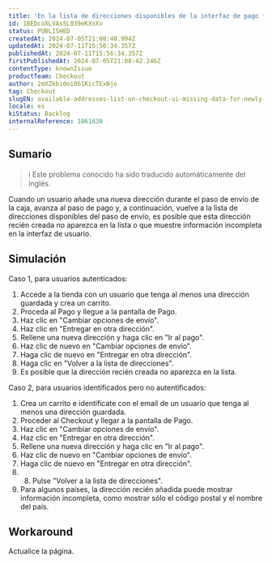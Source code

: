 ```yaml
---
title: 'En la lista de direcciones disponibles de la interfaz de pago faltan datos de la dirección recién creada.'
id: 1BEDcoXLVAs5L039eKXsXv
status: PUBLISHED
createdAt: 2024-07-05T21:08:40.994Z
updatedAt: 2024-07-11T15:56:34.357Z
publishedAt: 2024-07-11T15:56:34.357Z
firstPublishedAt: 2024-07-05T21:08:42.246Z
contentType: knownIssue
productTeam: Checkout
author: 2mXZkbi0oi061KicTExNjo
tag: Checkout
slugEN: available-addresses-list-on-checkout-ui-missing-data-for-newly-created-address
locale: es
kiStatus: Backlog
internalReference: 1061630
---
```


## Sumario

>ℹ️ Este problema conocido ha sido traducido automáticamente del inglés.


Cuando un usuario añade una nueva dirección durante el paso de envío de la caja, avanza al paso de pago y, a continuación, vuelve a la lista de direcciones disponibles del paso de envío, es posible que esta dirección recién creada no aparezca en la lista o que muestre información incompleta en la interfaz de usuario.



## Simulación



Caso 1, para usuarios autenticados:

1. Accede a la tienda con un usuario que tenga al menos una dirección guardada y crea un carrito.
2. Proceda al Pago y llegue a la pantalla de Pago.
3. Haz clic en "Cambiar opciones de envío".
4. Haz clic en "Entregar en otra dirección".
5. Rellene una nueva dirección y haga clic en "Ir al pago".
6. Haz clic de nuevo en "Cambiar opciones de envío".
7. Haga clic de nuevo en "Entregar en otra dirección".
8. Haga clic en "Volver a la lista de direcciones".
9. Es posible que la dirección recién creada no aparezca en la lista.

Caso 2, para usuarios identificados pero no autentificados:

1. Crea un carrito e identifícate con el email de un usuario que tenga al menos una dirección guardada.
2. Proceder al Checkout y llegar a la pantalla de Pago.
3. Haz clic en "Cambiar opciones de envío".
4. Haz clic en "Entregar en otra dirección".
5. Rellene una nueva dirección y haga clic en "Ir al pago".
6. Haz clic de nuevo en "Cambiar opciones de envío".
7. Haga clic de nuevo en "Entregar en otra dirección".
8. 8. Pulse "Volver a la lista de direcciones".
9. Para algunos países, la dirección recién añadida puede mostrar información incompleta, como mostrar sólo el código postal y el nombre del país.



## Workaround


Actualice la página.






